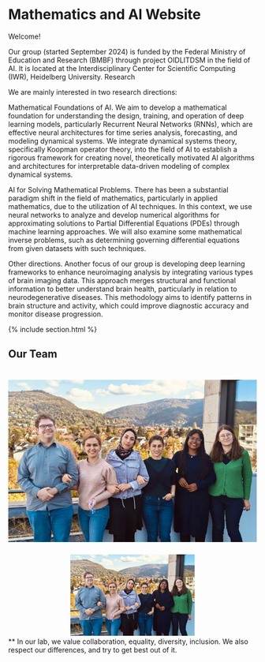 ---
---

# Mathematics and AI Website 

Welcome! 

Our group (started September 2024) is funded by the Federal Ministry of Education and Research (BMBF) through project OIDLITDSM in the field of AI. It is located at the Interdisciplinary Center for Scientific Computing (IWR), Heidelberg University. 
Research

We are mainly interested in two research directions:

Mathematical Foundations of AI. We aim to develop a mathematical foundation for understanding the design, training, and operation of deep learning models, particularly Recurrent Neural Networks (RNNs), which are effective neural architectures for time series analysis, forecasting, and modeling dynamical systems. We integrate dynamical systems theory, specifically Koopman operator theory, into the field of AI to establish a rigorous framework for creating novel, theoretically motivated AI algorithms and architectures for interpretable data-driven modeling of complex dynamical systems. 


AI for Solving Mathematical Problems. There has been a substantial paradigm shift in the field of mathematics, particularly in applied mathematics, due to the utilization of AI techniques. In this context, we use neural networks to analyze and develop numerical algorithms for approximating solutions to Partial Differential Equations (PDEs) through machine learning approaches. We will also examine some mathematical inverse problems, such as determining governing differential equations from given datasets with such techniques.


Other directions. Another focus of our group is developing deep learning frameworks to enhance neuroimaging analysis by integrating various types of brain imaging data. This approach merges structural and functional information to better understand brain health, particularly in relation to neurodegenerative diseases. This methodology aims to identify patterns in brain structure and activity, which could improve diagnostic accuracy and monitor disease progression.

{% include section.html %}

## Our Team 
# ![ Team photo ](images/5820970323481314659.jpg)
<div style="text-align: center;">
  <img src="images/5820970323481314659.jpg" alt="team photo" style="width: 50%; height: auto;"/>
</div>
** In our lab, we value collaboration, equality, diversity, inclusion. We also respect our differences, and try to get best out of it.
